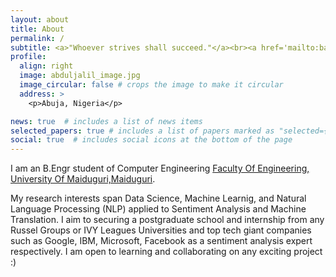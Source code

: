 ```yaml
---
layout: about
title: About
permalink: /
subtitle: <a>"Whoever strives shall succeed."</a><br><a href='mailto:ballaabduljalil@gmial.com'>ballaabduljalil@gmial.com</a>
profile:
  align: right
  image: abduljalil_image.jpg
  image_circular: false # crops the image to make it circular
  address: >
    <p>Abuja, Nigeria</p>

news: true  # includes a list of news items
selected_papers: true # includes a list of papers marked as "selected={true}"
social: true  # includes social icons at the bottom of the page
---
```


I am an B.Engr student of Computer Engineering [Faculty Of Engineering, University Of Maiduguri,Maiduguri](http://www.unimaid.edu.ng). 

My research interests span Data Science, Machine Learnig, and Natural Language Processing (NLP) applied to Sentiment Analysis and Machine Translation. I aim to securing a postgraduate school and internship from any Russel Groups or IVY Leagues Universities and top tech giant companies such as Google, IBM, Microsoft, Facebook as a sentiment analysis expert respectively.
I am open to learning and collaborating on any exciting project :)

